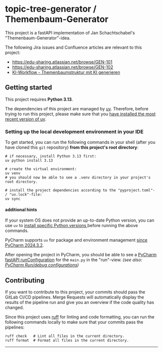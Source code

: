 # topic-tree-generator / Themenbaum-Generator

This project is a fastAPI implementation of Jan Schachtschabel's "Themenbaum-Generator"-idea.

The following Jira issues and Confluence articles are relevant to this project:

- https://edu-sharing.atlassian.net/browse/GEN-101
- https://edu-sharing.atlassian.net/browse/GEN-102
- [KI-Workflow - Themenbaumstruktur mit KI generieren](https://edu-sharing.atlassian.net/wiki/spaces/ESS/pages/971866113/KI-Workflow+-+Themenbaumstruktur+mit+KI+generieren)

## Getting started

This project requires **Python 3.13**.

The dependencies of this project are managed by [uv](https://docs.astral.sh/uv/).
Therefore, before trying to run this project,
please make sure that
you [have installed the most recent version of uv](https://docs.astral.sh/uv/getting-started/installation/).

### Setting up the local development environment in your IDE

To get started, you can run the following commands in your shell (after you have cloned this `git` repository)
**from this project's root directory**:

```shell
# if necessary, install Python 3.13 first:
uv python install 3.13

# create the virtual environment:
uv venv
# you should now be able to see a .venv directory in your project's root directory.

# install the project dependencies according to the "pyproject.toml"- / "uv.lock"-file:
uv sync
```

#### additional hints

If your system OS does not provide an up-to-date Python version,
you can use `uv`
to [install specific Python versions ](https://docs.astral.sh/uv/guides/install-python/#installing-a-specific-version)
before running the above commands.

PyCharm supports `uv` for package and environment
management [since PyCharm 2024.3.2](https://www.jetbrains.com/pycharm/whatsnew/#page__content-package-management).

After opening the project in PyCharm,
you should be able to see
a [PyCharm fastAPI runConfiguration](https://www.jetbrains.com/help/pycharm/fastapi-project.html) for the `main.py` in
the "run"-view.
*(see also: [PyCharm Run/debug configurations](https://www.jetbrains.com/help/pycharm/fastapi-project.html))*

## Contributing

If you want to contribute to this project, your commits should pass the GitLab CI/CD pipelines.
Merge Requests will automatically display the results of the pipeline run
and give you an overview if the code quality has changed.

Since this project uses [ruff](https://docs.astral.sh/ruff/) for linting and code formatting,
you can run the following commands locally to make sure that your commits pass the pipelines:

```shell
ruff check   # Lint all files in the current directory.
ruff format  # Format all files in the current directory.
```

***